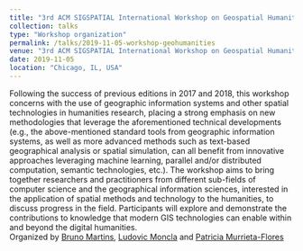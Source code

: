 ```yaml
---
title: "3rd ACM SIGSPATIAL International Workshop on Geospatial Humanities"
collection: talks
type: "Workshop organization"
permalink: /talks/2019-11-05-workshop-geohumanities
venue: "3rd ACM SIGSPATIAL International Workshop on Geospatial Humanities"
date: 2019-11-05
location: "Chicago, IL, USA"
---
```


Following the success of previous editions in 2017 and 2018, this workshop concerns with the use of geographic information systems and other spatial technologies in humanities research, placing a strong emphasis on new methodologies that leverage the aforementioned technical developments (e.g., the above-mentioned standard tools from geographic information systems, as well as more advanced methods such as text-based geographical analysis or spatial simulation, can all benefit from innovative approaches leveraging machine learning, parallel and/or distributed computation, semantic technologies, etc.). The workshop aims to bring together researchers and practitioners from different sub-fields of computer science and the geographical information sciences, interested in the application of spatial methods and technology to the humanities, to discuss progress in the field. Participants will explore and demonstrate the contributions to knowledge that modern GIS technologies can enable within and beyond the digital humanities.
<br/>
Organized by [Bruno Martins](https://bgmartins.github.io/), [Ludovic Moncla](https://ludovicmoncla.github.io) and [Patricia Murrieta-Flores](https://www.lancaster.ac.uk/history/about/people/patricia-murrieta-flores)

